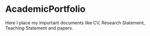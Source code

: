 # AcademicPortfolio

Here I place my important documents like CV, Research Statement, Teaching Statement and papers.
